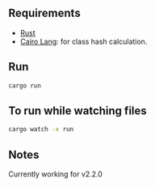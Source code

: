 ## Requirements

- [Rust](https://www.rust-lang.org/tools/install)
- [Cairo Lang](https://www.cairo-lang.org/docs/quickstart.html#quickstart): for class hash calculation.

## Run
  
```bash  
cargo run
``` 

## To run while watching files
 
```bash
cargo watch -x run 
``` 

## Notes

Currently working for v2.2.0   
